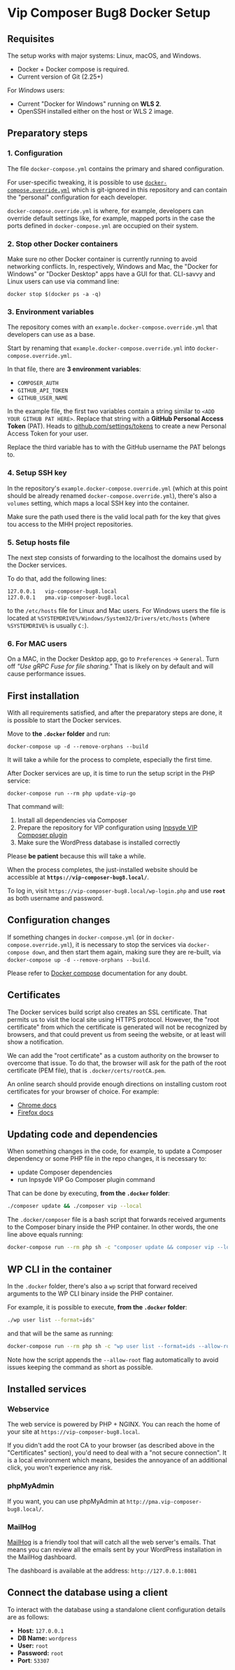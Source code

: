 # Vip Composer Bug8 Docker Setup

## Requisites

The setup works with major systems: Linux, macOS, and Windows.

- Docker + Docker compose is required.
- Current version of Git (2.25+)

For _Windows_ users:
- Current "Docker for Windows" running on **WLS 2**.
- OpenSSH installed either on the host or WLS 2 image.


## Preparatory steps

### 1. Configuration

The file `docker-compose.yml` contains the primary and shared configuration.

For user-specific tweaking, it is possible to use [`docker-compose.override.yml`](https://docs.docker.com/compose/extends/#multiple-compose-files)
which is git-ignored in this repository and can contain the "personal" configuration for each developer.

`docker-compose.override.yml` is where, for example, developers can override default settings like, for example, mapped
ports in the case the ports defined in `docker-compose.yml` are occupied on their system.

### 2. Stop other Docker containers

Make sure no other Docker container is currently running to avoid
networking conflicts.
In, respectively, Windows and Mac,  the "Docker for Windows" or "Docker Desktop" apps have a GUI for that. CLI-savvy and Linux
users can use via command line:

```shell
docker stop $(docker ps -a -q)
```

### 3. Environment variables

The repository comes with an `example.docker-compose.override.yml` that developers can use as a base.

Start by renaming that `example.docker-compose.override.yml` into `docker-compose.override.yml`.

In that file, there are **3 environment variables**:

- `COMPOSER_AUTH`
- `GITHUB_API_TOKEN`
- `GITHUB_USER_NAME`

In the example file, the first two variables contain a string similar to `<ADD YOUR GITHUB PAT HERE>`.
Replace that string with a **GitHub Personal Access Token** (PAT).
Heads to [github.com/settings/tokens](https://github.com/settings/tokens) to create a new Personal
Access Token for your user.

Replace the third variable has to with the GitHub username the PAT belongs to.

### 4. Setup SSH key

In the repository's `example.docker-compose.override.yml` (which at this point should be already 
renamed `docker-compose.override.yml`), there's also a `volumes` setting, which maps a local SSH
key into the container.

Make sure the path used there is the valid local path for the key that gives tou access to the MHH
project repositories.

### 5. Setup hosts file

The next step consists of forwarding to the localhost the domains used by the Docker services.

To do that, add the following lines:

```
127.0.0.1	vip-composer-bug8.local
127.0.0.1	pma.vip-composer-bug8.local
```

to the `/etc/hosts` file for Linux and Mac users.
For Windows users the file is located at `%SYSTEMDRIVE%/Windows/System32/Drivers/etc/hosts`
(where `%SYSTEMDRIVE%` is usually `C:`).

### 6. For MAC users

On a MAC, in the Docker Desktop app, go to `Preferences` → `General`.
Turn off _"Use gRPC Fuse for file sharing."_
That is likely on by default and will cause performance issues.


## First installation

With all requirements satisfied, and after the preparatory steps are done,
it is possible to start the Docker services.

Move to **the `.docker` folder** and run:

```shell
docker-compose up -d --remove-orphans --build
```

It will take a while for the process to complete, especially the first time.

After Docker services are up, it is time to run the setup script in the PHP service:

```shell
docker-compose run --rm php update-vip-go
```

That command will:

1. Install all dependencies via Composer
2. Prepare the repository for VIP configuration using [Inpsyde VIP Composer plugin](https://github.com/inpsyde/vip-composer-plugin)
3. Make sure the WordPress database is installed correctly

Please **be patient** because this will take a while.

When the process completes, the just-installed website should be accessible
at **`https://vip-composer-bug8.local/`**.

To log in, visit `https://vip-composer-bug8.local/wp-login.php` and use **`root`** as both username and
password.


## Configuration changes 

If something changes in `docker-compose.yml` (or in `docker-compose.override.yml`), it is
necessary to stop the services via `docker-compose down`, and then start them again, making sure
they are re-built, via `docker-compose up -d --remove-orphans --build`.

Please refer to [Docker compose](https://docs.docker.com/compose/) documentation for any doubt.


## Certificates

The Docker services build script also creates an SSL certificate. That permits us to visit the local site using HTTPS protocol.
However, the "root certificate" from which the certificate is generated
will not be recognized by browsers, and that could prevent us from
seeing the website, or at least will show a notification.

We can add the "root certificate" as a custom authority on the
browser to overcome that issue.
To do that, the browser will ask for the path of the root certificate (PEM file), that is 
`.docker/certs/rootCA.pem`.

An online search should provide enough directions on installing custom root certificates for your 
browser of choice. For example:
- [Chrome docs](https://support.google.com/chrome/a/answer/6342302)
- [Firefox docs](https://support.mozilla.org/en-US/kb/setting-certificate-authorities-firefox)

## Updating code and dependencies

When something changes in the code, for example, to update a Composer dependency or some PHP file in
the repo changes, it is necessary to:

- update Composer dependencies
- run Inpsyde VIP Go Composer plugin command

That can be done by executing, **from the `.docker` folder**:

```bash
./composer update && ./composer vip --local
```

The `.docker/composer` file is a bash script that forwards received arguments to the Composer binary inside the PHP container.
In other words, the one line above equals running:

```bash
docker-compose run --rm php sh -c "composer update && composer vip --local"
```


## WP CLI in the container

In the `.docker` folder, there's also a `wp` script that forward received arguments to the WP CLI 
binary inside the PHP container.

For example, it is possible to execute, **from the `.docker` folder**:

```bash
./wp user list --format=ids"
```

and that will be the same as running:


```bash
docker-compose run --rm php sh -c "wp user list --format=ids --allow-root"
```

Note how the script appends the  `--allow-root` flag automatically to avoid issues keeping the command as short as possible.


## Installed services

### Webservice

The web service is powered by PHP + NGINX. You can reach the home of your site at `https://vip-composer-bug8.local`.

If you didn't add the root CA to your browser (as described above in the "Certificates" section), 
you'd need to deal with a "not secure connection".
It is a local environment which means, besides the annoyance of an additional click, you won't 
experience any risk.

### phpMyAdmin

If you want, you can use phpMyAdmin at `http://pma.vip-composer-bug8.local/`.

### MailHog

[MailHog](https://github.com/mailhog/MailHog) is a friendly tool that will catch all the web server's emails.
That means you can review all the emails sent by your WordPress installation in the MailHog dashboard.

The dashboard is available at the address: `http://127.0.0.1:8081`


## Connect the database using a client

To interact with the database using a standalone client configuration details are as follows:

- **Host:** `127.0.0.1`
- **DB Name:** `wordpress`
- **User:** `root`
- **Password:** `root`
- **Port**: `53307`
